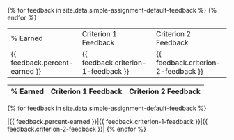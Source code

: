 <table class="feedback">
  <tr class="table-labels">
    <td class="table-label">% Earned</td>
    <td class="table-label">Criterion 1 Feedback</td> 
    <td class="table-label">Criterion 2 Feedback</td>
  </tr>
{% for feedback in site.data.simple-assignment-default-feedback %}
  <tr class="feedback-data">
    <td>{{ feedback.percent-earned }}</td>
    <td>{{ feedback.criterion-1-feedback }}</td> 
    <td>{{ feedback.criterion-2-feedback }}</td>
  </tr>
{% endfor %}
</table>


|% Earned | Criterion 1 Feedback | Criterion 2 Feedback |
|---|---|---|
{% for feedback in site.data.simple-assignment-default-feedback %}

|{{ feedback.percent-earned }}|{{ feedback.criterion-1-feedback }}|{{ feedback.criterion-2-feedback }}|
{% endfor %}
</table>